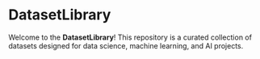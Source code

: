 # DatasetLibrary

Welcome to the **DatasetLibrary**! This repository is a curated collection of datasets designed for data science, machine learning, and AI projects.
